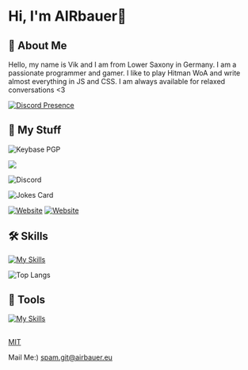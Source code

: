 # Hi, I'm AIRbauer👋


## 🚀 About Me
Hello, my name is Vik and I am from Lower Saxony in Germany. I am a passionate programmer and gamer. I like to play Hitman WoA and write almost everything in JS and CSS. I am always available for relaxed conversations <3

[![Discord Presence](https://lanyard.cnrad.dev/api/549207539544227846?theme=dark&bg=282B30&animated=true&hideDiscrim=true&borderRadius=30px&idleMessage=Probably%20banging%20you're%20Mom%20<3)](https://discord.com/users/549207539544227846)

## 🔗 My Stuff

![Keybase PGP](https://img.shields.io/keybase/pgp/airbauer)

<img src="https://img.shields.io/liberapay/receives/airbauer.svg?logo=liberapay">

![Discord](https://img.shields.io/discord/414027124836532234)

![Jokes Card](https://readme-jokes.vercel.app/api)

[![Website](https://skillicons.dev/icons?i=devto)](https://airbauer.ch/) [![Website](https://skillicons.dev/icons?i=discord)](https://discord.com/users/549207539544227846)
## 🛠 Skills

[![My Skills](https://skillicons.dev/icons?i=js,html,css,scss,svelte,react,typescript,vue,vite,mongodb,discord)]()

![Top Langs](https://github-readme-stats.vercel.app/api/top-langs/?username=real-airbauer&layout=compact&theme=vision-friendly-dark)


## 🔧 Tools

[![My Skills](https://skillicons.dev/icons?i=vscode,git,github,linux,vercel)]()




## 

[MIT](https://github.com/real-airbauer/real-airbauer/blob/main/LICENSE)

Mail Me:) spam.git@airbauer.eu
